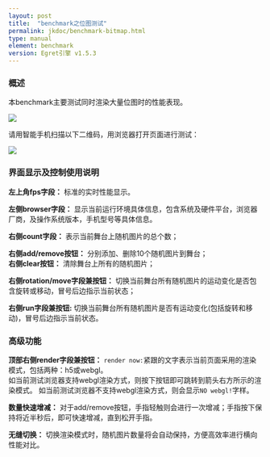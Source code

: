 ```yaml
---
layout: post
title:  "benchmark之位图测试" 
permalink: jkdoc/benchmark-bitmap.html
type: manual
element: benchmark
version: Egret引擎 v1.5.3
---
```

       
### 概述

本benchmark主要测试同时渲染大量位图时的性能表现。   
            
![]({{site.baseurl}}/assets/img-bench/sample-bitmap.jpg)         
             
请用智能手机扫描以下二维码，用浏览器打开页面进行测试：
            
![]({{site.baseurl}}/assets/img-bench/QRCode-bitmap.png)          
          
         
### 界面显示及控制使用说明
        
**左上角fps字段：** 标准的实时性能显示。

**左侧browser字段：** 显示当前运行环境具体信息，包含系统及硬件平台，浏览器厂商，及操作系统版本，手机型号等具体信息。

         
        
**右侧count字段：** 表示当前舞台上随机图片的总个数；
             
**右侧add/remove按钮：** 分别添加、删除10个随机图片到舞台；    
**右侧clear按钮：** 清除舞台上所有的随机图片；  
      
**右侧rotation/move字段兼按钮：** 切换当前舞台所有随机图片的运动变化是否包含旋转或移动，冒号后边指示当前状态；

**右侧run字段兼按钮:** 切换当前舞台所有随机图片是否有运动变化(包括旋转和移动)，冒号后边指示当前状态。
      
      
### 高级功能
**顶部右侧render字段兼按钮：** `render now:`紧跟的文字表示当前页面采用的渲染模式，包括两种：h5或webgl。       
如当前测试浏览器支持webgl渲染方式，则按下按钮即可跳转到箭头右方所示的渲染模式。
如当前测试浏览器不支持webgl渲染方式，则会显示`NO webgl!`字样。

**数量快速增减：** 对于add/remove按钮，手指轻触则会进行一次增减；手指按下保持将近半秒后，即可快速增减，直到松开手指。

**无缝切换：**  切换渲染模式时，随机图片数量将会自动保持，方便高效率进行横向性能对比。

